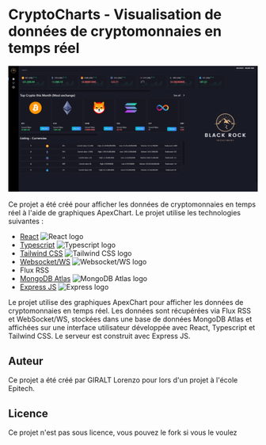 # CryptoCharts - Visualisation de données de cryptomonnaies en temps réel

<div align="center" style="text-align:center">

<img src="frontend/cryptoProject.png" alt=""/>
</div>

Ce projet a été créé pour afficher les données de cryptomonnaies en temps réel à l'aide de graphiques ApexChart. Le projet utilise les technologies suivantes :

- [React](https://reactjs.org/) <img src="https://img.shields.io/badge/-React-61DAFB?style=flat-square&logo=react&logoColor=white" alt="React logo">
- [Typescript](https://www.typescriptlang.org/) <img src="https://img.shields.io/badge/-Typescript-007ACC?style=flat-square&logo=typescript&logoColor=white" alt="Typescript logo">
- [Tailwind CSS](https://tailwindcss.com/) <img src="https://img.shields.io/badge/-Tailwind%20CSS-38B2AC?style=flat-square&logo=tailwind-css&logoColor=white" alt="Tailwind CSS logo">
- [Websocket/WS](https://github.com/websockets/ws) <img src="https://img.shields.io/badge/-Websocket/WS-000000?style=flat-square&logo=websocket&logoColor=white" alt="Websocket/WS logo">
- Flux RSS
- [MongoDB Atlas](https://www.mongodb.com/cloud/atlas) <img src="https://img.shields.io/badge/-MongoDB%20Atlas-47A248?style=flat-square&logo=mongodb&logoColor=white" alt="MongoDB Atlas logo">
- [Express JS](https://expressjs.com/) <img src="https://img.shields.io/badge/-Express-000000?style=flat-square&logo=express&logoColor=white" alt="Express logo">

Le projet utilise des graphiques ApexChart pour afficher les données de cryptomonnaies en temps réel. Les données sont récupérées via Flux RSS et WebSocket/WS, stockées dans une base de données MongoDB Atlas et affichées sur une interface utilisateur développée avec React, Typescript et Tailwind CSS. Le serveur est construit avec Express JS.

## Auteur

Ce projet a été créé par GIRALT Lorenzo pour lors d'un projet à l'école Epitech.

## Licence

Ce projet n'est pas sous licence, vous pouvez le fork si vous le voulez
